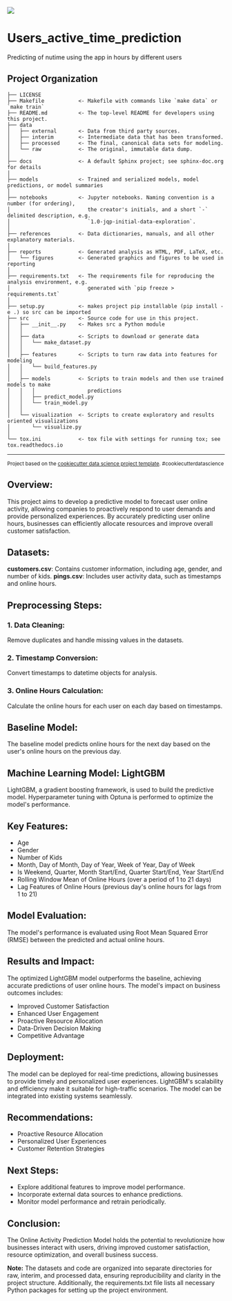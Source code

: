 ![](https://www.google.com/url?sa=i&url=https%3A%2F%2Ftowardsdatascience.com%2Fpredicting-click-through-rate-for-a-website-7cd2a892d26e&psig=AOvVaw0fRwN5wYiUTZiE7S6NCCnb&ust=1691355484840000&source=images&cd=vfe&opi=89978449&ved=0CBEQjRxqFwoTCLCouau0xoADFQAAAAAdAAAAABA3)

Users_active_time_prediction
==============================

Predicting of nutime using the app in hours by different users

Project Organization
------------

    ├── LICENSE
    ├── Makefile           <- Makefile with commands like `make data` or `make train`
    ├── README.md          <- The top-level README for developers using this project.
    ├── data
    │   ├── external       <- Data from third party sources.
    │   ├── interim        <- Intermediate data that has been transformed.
    │   ├── processed      <- The final, canonical data sets for modeling.
    │   └── raw            <- The original, immutable data dump.
    │
    ├── docs               <- A default Sphinx project; see sphinx-doc.org for details
    │
    ├── models             <- Trained and serialized models, model predictions, or model summaries
    │
    ├── notebooks          <- Jupyter notebooks. Naming convention is a number (for ordering),
    │                         the creator's initials, and a short `-` delimited description, e.g.
    │                         `1.0-jqp-initial-data-exploration`.
    │
    ├── references         <- Data dictionaries, manuals, and all other explanatory materials.
    │
    ├── reports            <- Generated analysis as HTML, PDF, LaTeX, etc.
    │   └── figures        <- Generated graphics and figures to be used in reporting
    │
    ├── requirements.txt   <- The requirements file for reproducing the analysis environment, e.g.
    │                         generated with `pip freeze > requirements.txt`
    │
    ├── setup.py           <- makes project pip installable (pip install -e .) so src can be imported
    ├── src                <- Source code for use in this project.
    │   ├── __init__.py    <- Makes src a Python module
    │   │
    │   ├── data           <- Scripts to download or generate data
    │   │   └── make_dataset.py
    │   │
    │   ├── features       <- Scripts to turn raw data into features for modeling
    │   │   └── build_features.py
    │   │
    │   ├── models         <- Scripts to train models and then use trained models to make
    │   │   │                 predictions
    │   │   ├── predict_model.py
    │   │   └── train_model.py
    │   │
    │   └── visualization  <- Scripts to create exploratory and results oriented visualizations
    │       └── visualize.py
    │
    └── tox.ini            <- tox file with settings for running tox; see tox.readthedocs.io


--------

<p><small>Project based on the <a target="_blank" href="https://drivendata.github.io/cookiecutter-data-science/">cookiecutter data science project template</a>. #cookiecutterdatascience</small></p>


## Overview:

This project aims to develop a predictive model to forecast user online activity, allowing companies to proactively respond to user demands and provide personalized experiences. By accurately predicting user online hours, businesses can efficiently allocate resources and improve overall customer satisfaction.

## Datasets:

**customers.csv**: Contains customer information, including age, gender, and number of kids.
**pings.csv**: Includes user activity data, such as timestamps and online hours.

## Preprocessing Steps:

### 1. Data Cleaning:

Remove duplicates and handle missing values in the datasets.

### 2. Timestamp Conversion:

Convert timestamps to datetime objects for analysis.

### 3. Online Hours Calculation:

Calculate the online hours for each user on each day based on timestamps.

## Baseline Model:

The baseline model predicts online hours for the next day based on the user's online hours on the previous day.

## Machine Learning Model: LightGBM

LightGBM, a gradient boosting framework, is used to build the predictive model. Hyperparameter tuning with Optuna is performed to optimize the model's performance.

## Key Features:

- Age
- Gender
- Number of Kids
- Month, Day of Month, Day of Year, Week of Year, Day of Week
- Is Weekend, Quarter, Month Start/End, Quarter Start/End, Year Start/End
- Rolling Window Mean of Online Hours (over a period of 1 to 21 days)
- Lag Features of Online Hours (previous day's online hours for lags from 1 to 21)

## Model Evaluation:

The model's performance is evaluated using Root Mean Squared Error (RMSE) between the predicted and actual online hours.

## Results and Impact:

The optimized LightGBM model outperforms the baseline, achieving accurate predictions of user online hours. The model's impact on business outcomes includes:

- Improved Customer Satisfaction
- Enhanced User Engagement
- Proactive Resource Allocation
- Data-Driven Decision Making
- Competitive Advantage

## Deployment:

The model can be deployed for real-time predictions, allowing businesses to provide timely and personalized user experiences. LightGBM's scalability and efficiency make it suitable for high-traffic scenarios. The model can be integrated into existing systems seamlessly.

## Recommendations:

- Proactive Resource Allocation
- Personalized User Experiences
- Customer Retention Strategies

## Next Steps:

- Explore additional features to improve model performance.
- Incorporate external data sources to enhance predictions.
- Monitor model performance and retrain periodically.

## Conclusion:

The Online Activity Prediction Model holds the potential to revolutionize how businesses interact with users, driving improved customer satisfaction, resource optimization, and overall business success.

**Note:** The datasets and code are organized into separate directories for raw, interim, and processed data, ensuring reproducibility and clarity in the project structure. Additionally, the requirements.txt file lists all necessary Python packages for setting up the project environment.
